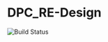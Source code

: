 # DPC_RE-Design

![Build Status](https://applicationslearning.visualstudio.com/dpc_app/_apis/build/status/jbtamaresgit.DPC_RE-Design?branchName=master)
